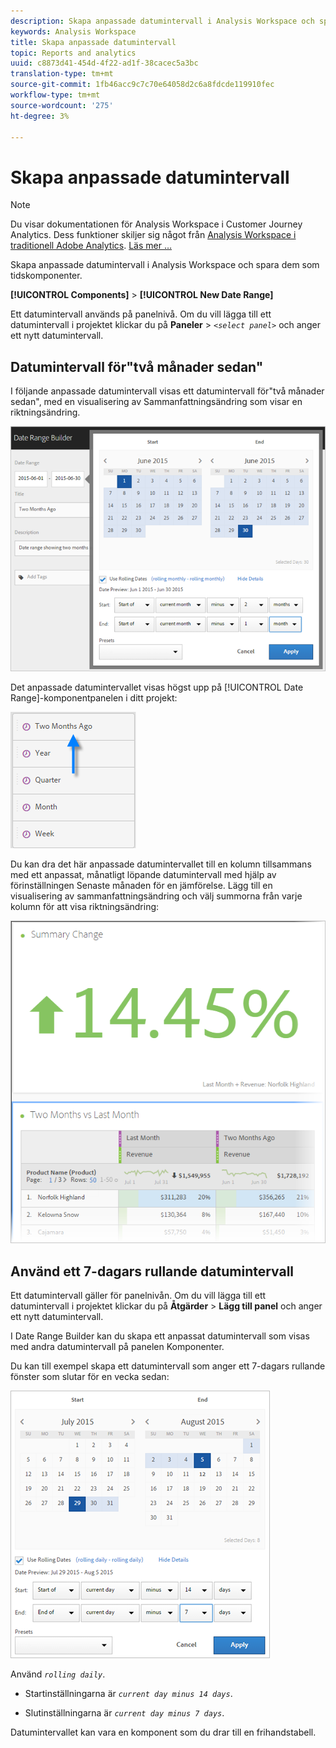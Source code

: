```yaml
---
description: Skapa anpassade datumintervall i Analysis Workspace och spara dem som tidskomponenter.
keywords: Analysis Workspace
title: Skapa anpassade datumintervall
topic: Reports and analytics
uuid: c8873d41-454d-4f22-ad1f-38cacec5a3bc
translation-type: tm+mt
source-git-commit: 1fb46acc9c7c70e64058d2c6a8fdcde119910fec
workflow-type: tm+mt
source-wordcount: '275'
ht-degree: 3%

---
```



# Skapa anpassade datumintervall

>[!NOTE]
>
>Du visar dokumentationen för Analysis Workspace i Customer Journey Analytics. Dess funktioner skiljer sig något från [Analysis Workspace i traditionell Adobe Analytics](https://docs.adobe.com/content/help/en/analytics/analyze/analysis-workspace/home.html). [Läs mer …](/help/getting-started/cja-aa.md)

Skapa anpassade datumintervall i Analysis Workspace och spara dem som tidskomponenter.

**[!UICONTROL Components]** > **[!UICONTROL New Date Range]**

Ett datumintervall används på panelnivå. Om du vill lägga till ett datumintervall i projektet klickar du på **Paneler** > *`<select panel>`* och anger ett nytt datumintervall.

## Datumintervall för&quot;två månader sedan&quot;

I följande anpassade datumintervall visas ett datumintervall för&quot;två månader sedan&quot;, med en visualisering av Sammanfattningsändring som visar en riktningsändring.

![](assets/date-range-two-months-ago.png)

Det anpassade datumintervallet visas högst upp på [!UICONTROL Date Range]-komponentpanelen i ditt projekt:

![](assets/date-range-panel-two-months-ago.png)

Du kan dra det här anpassade datumintervallet till en kolumn tillsammans med ett anpassat, månatligt löpande datumintervall med hjälp av förinställningen Senaste månaden för en jämförelse. Lägg till en visualisering av sammanfattningsändring och välj summorna från varje kolumn för att visa riktningsändring:

![](assets/date-range-two-months-table.png)

## Använd ett 7-dagars rullande datumintervall

Ett datumintervall gäller för panelnivån. Om du vill lägga till ett datumintervall i projektet klickar du på **Åtgärder** > **Lägg till panel** och anger ett nytt datumintervall.

I Date Range Builder kan du skapa ett anpassat datumintervall som visas med andra datumintervall på panelen Komponenter.

Du kan till exempel skapa ett datumintervall som anger ett 7-dagars rullande fönster som slutar för en vecka sedan:

![](assets/create_date_range.png)

Använd *`rolling daily`*.

* Startinställningarna är *`current day minus 14 days`*.

* Slutinställningarna är *`current day minus 7 days`*.

Datumintervallet kan vara en komponent som du drar till en frihandstabell.
